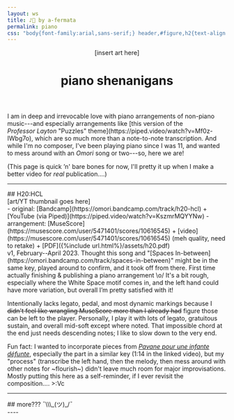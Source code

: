 ```yaml
---
layout: ws
title: ♪🎹 by a-fermata
permalink: piano
css: "body{font-family:arial,sans-serif;} header,#figure,h2{text-align:center} header{margin-bottom:1em;} h1{font-size:2em;} hr{background:#000; height:.15em; border:0; margin:1em 0;} main a{border:.1em solid #bfbfbf; text-decoration:none; padding:.15em .25em;} a:hover,a:focus,a:active{background:#000; color:#fff; border-color:#000;} .box a{border-color:#9f9f9f;} .box a:hover,.box a:focus,.box a:active{background:#fff; color:#000; border-color:#fff;} h2{font-size:1.5em;} section .box{margin-top:1em;} del{color:#bfbfbf;} footer{margin-top:1.5em;} #back:hover,#back:focus,#back:active{background:0;} /*temp*/ .wrap{max-width:40em;} section:last-child{text-align:center;} #figure{margin:.5em 0;}"
---
```

<header>
	<div id="figure">[insert art here]</div>
	<h1>piano shenanigans</h1>
</header>

<main>
<div class="box" markdown="1">
I am in deep and irrevocable love with piano arrangements of non-piano music---and especially arrangements like [this version of the <i>Professor&nbsp;Layton</i> "Puzzles" theme](https://piped.video/watch?v=Mf0z-IWbg7o), which are so much more than a note-to-note transcription. And while I'm no composer, I've been playing piano since I was 11, and wanted to mess around with an <i class="omo">Omori</i> song or two---so, here we are!

(This page is quick ’n' bare bones for now, I'll pretty it up when I make a better video for *real* publication....)
</div>

<hr>

<section markdown="1">
## H20:HCL
<div id="figure">[art/YT thumbnail goes here]</div>
- original: [Bandcamp](https://omori.bandcamp.com/track/h20-hcl) + [YouTube (via Piped)](https://piped.video/watch?v=KszmrMQYYNw)
- arrangement: [MuseScore](https://musescore.com/user/5471401/scores/10616545) + [video](https://musescore.com/user/5471401/scores/10616545) (meh quality, need to retake) + [PDF]({%include url.html%}/assets/h20.pdf)

<div class="box" markdown="1">
v1, February--April 2023. Thought this song and "[Spaces In-between](https://omori.bandcamp.com/track/spaces-in-between)" might be in the same key, played around to confirm, and it took off from there. First time actually finishing & publishing a piano arrangement \o/ It's a bit rough, especially where the White&nbsp;Space motif comes in, and the left hand could have more variation, but overall I’m pretty satisfied with it!

Intentionally lacks legato, pedal, and most dynamic markings because I ~~didn't feel like wrangling MuseScore more than I already had~~ figure those can be left to the player. Personally, I play it with lots of legato, gratuitous sustain, and overall mid-soft except where noted. That impossible chord at the end just needs descending notes; I like to slow down to the very end.

Fun fact: I wanted to incorporate pieces from <i>[Pavane pour une infante défunte](https://piped.video/watch?v=phGnV7BBxxQ)</i>, especially the part in a similar key (1:14 in the linked video), but my "process" (transcribe the left&nbsp;hand, then the melody, then mess around with other notes for ~flourish~) didn't leave much room for major improvisations. Mostly putting this here as a self-reminder, if I ever revisit the composition.... >:Vc
</div>
</section>
<hr>
<section markdown="1">
## more???
<span style="display:inline-block;">¯\\\_(ツ)_/¯</span>
</section>
</main>
----